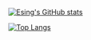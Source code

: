[![Esing's GitHub stats](https://mystats-rosy.vercel.app/api?username=Zxis233&count_private=true&title_color=35ffba&text_color=feeeed)](https://github.com/anuraghazra/github-readme-stats)

[![Top Langs](https://mystats-rosy.vercel.app/api/top-langs/?username=Zxis233&title_color=35ffba&text_color=feeeed)](https://github.com/anuraghazra/github-readme-stats)

